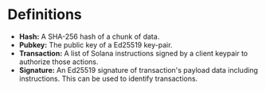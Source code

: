 # Definitions

* **Hash:** A SHA-256 hash of a chunk of data.
* **Pubkey:** The public key of a Ed25519 key-pair.
* **Transaction:** A list of Solana instructions signed by a client keypair to authorize those actions.
* **Signature:** An Ed25519 signature of transaction's payload data including instructions. This can be used to identify transactions.
